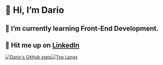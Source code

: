 # 👋 Hi, I’m Dario
## 🌱 I’m currently learning Front-End Development. 
## 🏢 Hit me up on [LinkedIn](https://www.linkedin.com/in/dariocru/)

[![Dario's GitHub stats](https://github-readme-stats.vercel.app/api?username=dario-cruz)](https://github.com/anuraghazra/github-readme-stats)[![Top Langs](https://github-readme-stats.vercel.app/api/top-langs/?username=dario-cruz)](https://github.com/anuraghazra/github-readme-stats)



<!---
dario-cruz/dario-cruz is a ✨ special ✨ repository because its `README.md` (this file) appears on your GitHub profile.
You can click the Preview link to take a look at your changes.
--->
